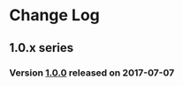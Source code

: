 # Change Log

## 1.0.x series

### Version [1.0.0] released on 2017-07-07

[1.0.0]: https://www.nrl.navy.mil/
